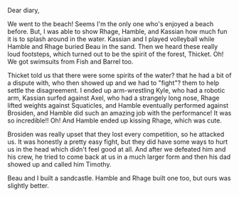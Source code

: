 Dear diary,

We went to the beach! Seems I'm the only one who's enjoyed a beach before. But,
I was able to show Rhage, Hamble, and Kassian how much fun it is to splash
around in the water. Kassian and I played volleyball while Hamble and Rhage
buried Beau in the sand. Then we heard these really loud footsteps, which turned
out to be the spirit of the forest, Thicket. Oh! We got swimsuits from Fish and
Barrel too.

Thicket told us that there were some spirits of the water? that he had a bit of
a dispute with, who then showed up and we had to "fight"? them to help settle
the disagreement. I ended up arm-wrestling Kyle, who had a robotic arm, Kassian
surfed against Axel, who had a strangely long nose, Rhage lifted weights against
Squaticles, and Hamble eventually performed against Brosiden, and Hamble did
such an amazing job with the performance! It was so incredible!! Oh! And Hamble
ended up kissing Rhage, which was cute.

Brosiden was really upset that they lost every competition, so he attacked us.
It was honestly a pretty easy fight, but they did have some ways to hurt us in
the head which didn't feel good at all. And after we defeated him and his crew,
he tried to come back at us in a much larger form and then his dad showed up and
called him Timothy.

Beau and I built a sandcastle. Hamble and Rhage built one too, but ours was
slightly better.
